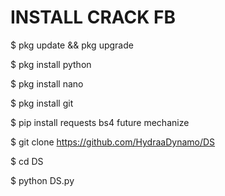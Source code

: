 # INSTALL CRACK FB




 $ pkg update && pkg upgrade



 $ pkg install python


 
 $ pkg install nano


 $ pkg install git
 

 $ pip install requests bs4 future mechanize


 $ git clone https://github.com/HydraaDynamo/DS


 $ cd DS


 $ python DS.py
